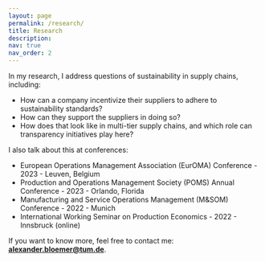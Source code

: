 ```yaml
---
layout: page
permalink: /research/
title: Research
description: 
nav: true
nav_order: 2
---
```


In my research, I address questions of sustainability in supply chains, including:
- How can a company incentivize their suppliers to adhere to sustainability standards?
- How can they support the suppliers in doing so?
- How does that look like in multi-tier supply chains, and which role can transparency initiatives play here?

I also talk about this at conferences:
- European Operations Management Association (EurOMA) Conference - 2023 - Leuven, Belgium
- Production and Operations Management Society (POMS) Annual Conference - 2023 - Orlando, Florida
- Manufacturing and Service Operations Management (M&SOM) Conference - 2022 - Munich
- International Working Seminar on Production Economics - 2022 - Innsbruck (online)

If you want to know more, feel free to contact me: **[alexander.bloemer@tum.de](mailto:alexander.bloemer@tum.de)**.